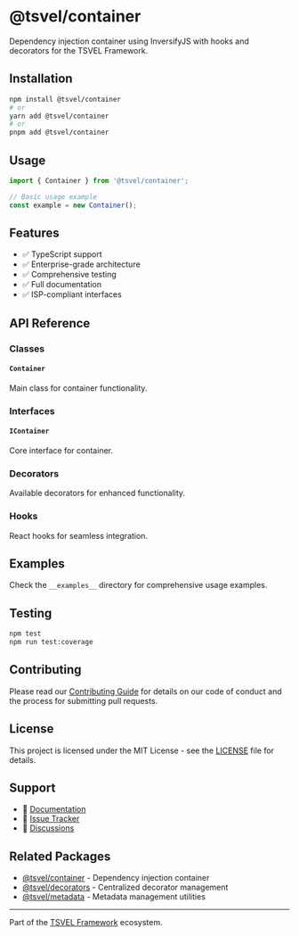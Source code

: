 # @tsvel/container

Dependency injection container using InversifyJS with hooks and decorators for the TSVEL Framework.

## Installation

```bash
npm install @tsvel/container
# or
yarn add @tsvel/container
# or
pnpm add @tsvel/container
```

## Usage

```typescript
import { Container } from '@tsvel/container';

// Basic usage example
const example = new Container();
```

## Features

- ✅ TypeScript support
- ✅ Enterprise-grade architecture
- ✅ Comprehensive testing
- ✅ Full documentation
- ✅ ISP-compliant interfaces

## API Reference

### Classes

#### `Container`

Main class for container functionality.

### Interfaces

#### `IContainer`

Core interface for container.

### Decorators

Available decorators for enhanced functionality.

### Hooks

React hooks for seamless integration.

## Examples

Check the `__examples__` directory for comprehensive usage examples.

## Testing

```bash
npm test
npm run test:coverage
```

## Contributing

Please read our [Contributing Guide](../../.github/CONTRIBUTING.md) for details on our code of conduct and the process for submitting pull requests.

## License

This project is licensed under the MIT License - see the [LICENSE](LICENSE) file for details.

## Support

- 📖 [Documentation](https://tsvel.dev/docs/container)
- 🐛 [Issue Tracker](https://github.com/tsvel/tsvel/issues)
- 💬 [Discussions](https://github.com/tsvel/tsvel/discussions)

## Related Packages

- [@tsvel/container](../container) - Dependency injection container
- [@tsvel/decorators](../decorators) - Centralized decorator management
- [@tsvel/metadata](../metadata) - Metadata management utilities

---

Part of the [TSVEL Framework](https://github.com/tsvel/tsvel) ecosystem.

